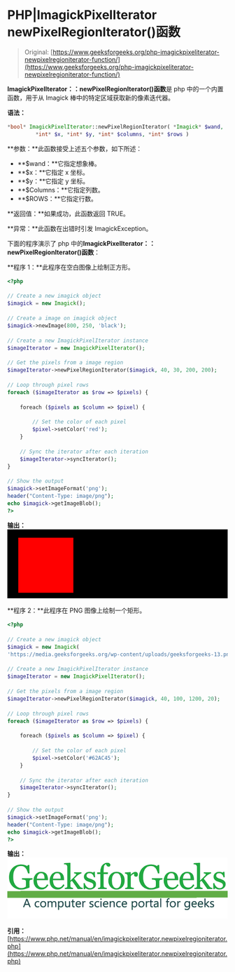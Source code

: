 # PHP|ImagickPixelIterator newPixelRegionIterator()函数

> Original: [https://www.geeksforgeeks.org/php-imagickpixeliterator-newpixelregioniterator-function/](https://www.geeksforgeeks.org/php-imagickpixeliterator-newpixelregioniterator-function/)

**ImagickPixelIterator：：newPixelRegionIterator()函数**是 php 中的一个内置函数，用于从 Imagick 棒中的特定区域获取新的像素迭代器。

**语法：**

```php
*bool* ImagickPixelIterator::newPixelRegionIterator( *Imagick* $wand,
         *int* $x, *int* $y, *int* $columns, *int* $rows )
```

**参数：**此函数接受上述五个参数，如下所述：

*   **$wand：**它指定想象棒。
*   **$x：**它指定 x 坐标。
*   **$y：**它指定 y 坐标。
*   **$Columns：**它指定列数。
*   **$ROWS：**它指定行数。

**返回值：**如果成功，此函数返回 TRUE。

**异常：**此函数在出错时引发 ImagickException。

下面的程序演示了 php 中的**ImagickPixelIterator：：newPixelRegionIterator()函数**：

**程序 1：**此程序在空白图像上绘制正方形。

```php
<?php

// Create a new imagick object
$imagick = new Imagick();

// Create a image on imagick object
$imagick->newImage(800, 250, 'black');

// Create a new ImagickPixelIterator instance
$imageIterator = new ImagickPixelIterator();

// Get the pixels from a image region
$imageIterator->newPixelRegionIterator($imagick, 40, 30, 200, 200);

// Loop through pixel rows
foreach ($imageIterator as $row => $pixels) {

    foreach ($pixels as $column => $pixel) {

        // Set the color of each pixel
        $pixel->setColor('red');
    }

    // Sync the iterator after each iteration
    $imageIterator->syncIterator();
}

// Show the output
$imagick->setImageFormat('png');
header("Content-Type: image/png");
echo $imagick->getImageBlob();
?>
```

**输出：**
![](img/f7c13b1779d4721556c78a386e68f09a.png)

**程序 2：**此程序在 PNG 图像上绘制一个矩形。

```php
<?php

// Create a new imagick object
$imagick = new Imagick(
'https://media.geeksforgeeks.org/wp-content/uploads/geeksforgeeks-13.png');

// Create a new ImagickPixelIterator instance
$imageIterator = new ImagickPixelIterator();

// Get the pixels from a image region
$imageIterator->newPixelRegionIterator($imagick, 40, 100, 1200, 20);

// Loop through pixel rows
foreach ($imageIterator as $row => $pixels) {

    foreach ($pixels as $column => $pixel) {

        // Set the color of each pixel
        $pixel->setColor('#62AC45');
    }

    // Sync the iterator after each iteration
    $imageIterator->syncIterator();
}

// Show the output
$imagick->setImageFormat('png');
header("Content-Type: image/png");
echo $imagick->getImageBlob();
?>
```

**输出：**
![](img/02644806543f4763808cb875020fe956.png)

**引用：**[https://www.php.net/manual/en/imagickpixeliterator.newpixelregioniterator.php](https://www.php.net/manual/en/imagickpixeliterator.newpixelregioniterator.php)